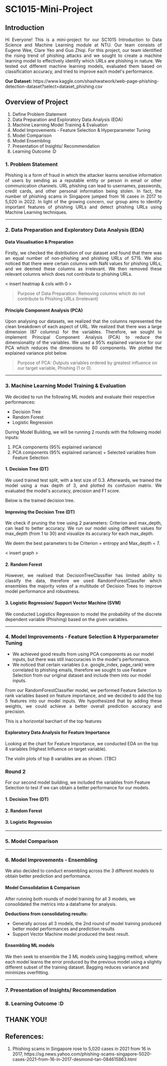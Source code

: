 # SC1015-Mini-Project
<h2> Introduction </h2> 
  <p align='justify'> Hi Everyone! This is a mini-project for our SC1015 Introduction to Data Science and Machine Learning module at NTU. Our team consists of Eugene Wee, Clare Yeo and Guo Zhiqi. For this project, our team identified the rising trend of phishing attacks and we sought to create a machine learning model to effectively identify which URLs are phishing in nature. We tested out different machine learning models, evaluated them based on classification accuracy, and tried to improve each model's performance.
  </p> 
<b> Our Dataset: </b> https://www.kaggle.com/shashwatwork/web-page-phishing-detection-dataset?select=dataset_phishing.csv

<h2> Overview of Project </h2> 
  <ol>
    <li> Define Problem Statement </li> 
    <li> Data Preparation and Exploratory Data Analysis (EDA) </li> 
    <li> Machine Learning Model Training & Evaluation </li> 
    <li> Model Improvements - Feature Selection & Hyperparameter Tuning </li> 
    <li> Model Comparison </li>
    <li> Model Ensembling </li>
    <li> Presentation of Insights/ Recommendation </li> 
    <li> Learning Outcome :D </li> 
  </ol>

<h3> 1. Problem Statement </h3> 
  <p align='justify'>  Phishing is a form of fraud in which the attacker learns sensitive information of users by sending as a reputable entity or person in email or other communication channels. URL phishing can lead to usernames, passwords, credit cards, and other personal information being stolen. In fact, the number of phishing scams in Singapore jumped from 16 cases in 2017 to 5,020 in 2022. In light of the growing concern, our group aims to identify important features of phishing URLs and detect phishing URLs using Machine Learning techniques. 
  </p>

--- 

<h3> 2. Data Preparation and Exploratory Data Analysis (EDA) </h3> 
<h4> Data Visualisation & Preparation </h4> 
  <p align='justify'> Firstly, we checked the distribution of our dataset and found that there was an equal number of non-phishing and phishing URLs of 5715. We also noticed that there were certain columns with NaN values for phishing URLs, and we deemed these columns as irrelevant. We then removed  these relevant columns which does not contribute to phishing URLs. </p>

< insert heatmap & cols with 0 >

> Purpose of Data Preparation: Removing columns which do not contribute to Phishing URLs (Irrelevant)
    
<h4> Principle Component Analysis (PCA) </h4>
  <p align='justify'>  Upon analysing our datasets, we realized that the columns represented the clean breakdown of each aspect of URL. We realized that there was a large dimension (87 columns) for the variables. Therefore, we sought to implement Principal Component Analysis (PCA) to reduce the dimensionality of the variables. We used a 95% explained variance for our PCA which reduces the dimensions to 60 components. We plotted the explained variance plot below. </p>

> Purpose of PCA: Outputs variables ordered by greatest influence on our target variable, Phishing (1 or 0). 

--- 

<h3> 3. Machine Learning Model Training & Evaluation </h3> 
  <p> We decided to run the following ML models and evaluate their respective performances:
      <ul> 
        <li> Decision Tree </li>
        <li> Random Forest </li>
        <li> Logistic Regression </li> 
      </ul>
  </p> 
  
  <p> During Model Building, we will be running 2 rounds with the following model inputs:
      <ol>
        <li> PCA components (95% explained variance)</li>
        <li> PCA components (95% explained variance)  + Selected variables from Feature Selection </li>
      </ol>

<h4> <b> 1. Decision Tree (DT) </b> </h4>
  <p align='justify'> We used trained test split, with a test size of 0.3. Afterwards, we trained the model using a max depth of 3, and plotted its confusion matrix. We evaluated the model's accuracy, precision and F1 score. </p>
  <p> Below is the trained decision tree. </p>
  
<h4> Improving the Decision Tree (DT) </h4>
  <p align='justify'> We check if pruning the tree using 2 parameters: Criterion and max_depth, can lead to better accuracy. We run our model using different values for max_depth (from 1 to 30) and visualize its accuracy for each max_depth. </p>
  
  <p> We deem the best parameters to be Criterion = entropy and Max_depth = 7.</p>

< insert graph >

<h4>2. Random Forest </h4>
  <p align='justify'> However, we realised that DecisionTreeClassifier has limited ability to classify the data, therefore we used RandomForestClassifer which ensembles the majority votes of a multitude of Decision Trees to improve model performance and robustness. 
  
<h4>3. Logistic Regression/ Support Vector Machine (SVM)</h4>
  <p align='justify'> We conducted Logistics Regression to model the probability of the discrete dependent variable (Phishing) based on the given variables. 
        
---
  
<h3> 4. Model Improvements - Feature Selection & Hyperparameter Tuning </h3> 
  <p align='justify'>
    <ul> 
      <li>We achieved good results from using PCA components as our model inputs, but there was still inaccuracies in the model's performance.</li>
      <li>We noticed that certain variables (i.e. google_index, page_rank) were correlated to phishing emails, therefore we sought to use Feature Selection from our original dataset and include them into our model inputs.</li>
    </ul> 
    
<p align='justify'> From our RandomForestClassifier model, we performed Feature Selection to rank variables based on feature importance, and we decided to add the top 5 features into our model inputs. We hypothesized that by adding these weights, we could achieve a better overall prediction accuracy and precision.        </p>
    <p>This is a horizontal barchart of the top features </p>
      
<h4> Exploratory Data Analysis for Feature Importance </h4> 
  <p>Looking at the chart for Feature Importance, we conducted EDA on the top 8 variables (Highest Influence on target variable). </p>
  
  <p> The violin plots of top 8 variables are as shown. (TBC) </p>
  
<h3> Round 2 </h3>

  <p>For our second model building, we included the variables from Feature Selection to test if we can obtain a better performance for our models. </p>      
<h4>1. Decision Tree (DT) </h4>
<h4>2. Random Forest </h4>
<h4>3. Logistic Regression</h4>

---

<h3> 5. Model Comparison </h3>


---

<h3> 6. Model Improvements - Ensembling </h3>
  <p> We also decided to conduct ensembling across the 3 different models to obtain better prediction and performance. </p> 
<h4> Model Consolidation & Comparison</h4> 
  <p>After running both rounds of model training for all 3 models, we consolidated the metrics into a dataframe for analysis.  
  
  <b>Deductions from consolidating results:</b>
  </p> 
  
  <ul> 
  <li>Generally across all 3 models, the 2nd round of model training produced better model performances and prediction results</li>
  <li>Support Vector Machine model produced the best result.</li>
        </ul> 
        
<h4> Ensembling ML models </h4>
<p> We then seek to ensemble the 3 ML models using bagging method, where each model learns the error produced by the previous model using a slightly different subset of the training dataset. Bagging reduces variance and minimizes overfitting. </p>

--- 

<h3> 7. Presentation of Insights/ Recommendation </h3> 

<h3> 8. Learning Outcome :D </h3> 

<h2> THANK YOU! </h2> 

<h2> References: </h2> 
<ol> 
  <li> Phishing scams in Singapore rose to 5,020 cases in 2021 from 16 in 2017, https://sg.news.yahoo.com/phishing-scams-singapore-5020-cases-2021-from-16-in-2017-desmond-tan-084615863.html </li>
</ol>
